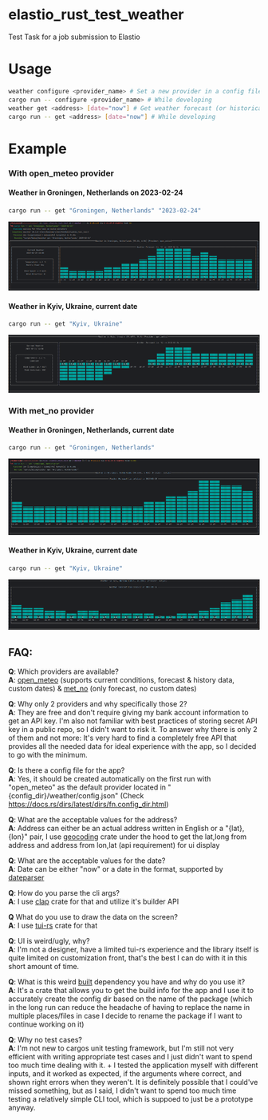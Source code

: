 # elastio_rust_test_weather
Test Task for a job submission to Elastio

# Usage
```bash
weather configure <provider_name> # Set a new provider in a config file
cargo run -- configure <provider_name> # While developing
weather get <address> [date="now"] # Get weather forecast (or historical data) (and potentially current weather conditions) for requested address and time
cargo run -- get <address> [date="now"] # While developing
```

# Example
### With open_meteo provider
#### Weather in Groningen, Netherlands on 2023-02-24
```bash
cargo run -- get "Groningen, Netherlands" "2023-02-24"
```
![](.README_images/c856d02a.png)

#### Weather in Kyiv, Ukraine, current date
```bash
cargo run -- get "Kyiv, Ukraine"
```
![](.README_images/8404a458.png)

### With met_no provider
#### Weather in Groningen, Netherlands, current date
```bash
cargo run -- get "Groningen, Netherlands"
```
![](.README_images/9ddb700f.png)

#### Weather in Kyiv, Ukraine, current date
```bash
cargo run -- get "Kyiv, Ukraine"
```
![](.README_images/a2afad96.png)

## FAQ:
<b>Q</b>: Which providers are available? </br>
<b>A</b>: [open_meteo](https://open-meteo.com) (supports current conditions, forecast & history data, custom dates) 
          & [met_no](https://api.met.no/weatherapi/locationforecast/2.0/documentation) (only forecast, no custom dates)

<b>Q</b>: Why only 2 providers and why specifically those 2? </br>
<b>A</b>: They are free and don't require giving my bank account information to get an API key.
          I'm also not familiar with best practices of storing secret API key in a public repo, so I didn't want to risk it.
          To answer why there is only 2 of them and not more: It's very hard to find a completely free API that provides all
          the needed data for ideal experience with the app, so I decided to go with the minimum.

<b>Q</b>: Is there a config file for the app? </br>
<b>A</b>: Yes, it should be created automatically on the first run with "open_meteo" as the default provider located in "{config_dir}/weather/config.json" (Check https://docs.rs/dirs/latest/dirs/fn.config_dir.html)

<b>Q</b>: What are the acceptable values for the address? </br>
<b>A</b>: Address can either be an actual address written in English or a "{lat},{lon}" pair,
I use [geocoding](https://docs.rs/geocoding/latest/geocoding/) crate under the hood to get the lat,long from address and address from lon,lat (api requirement) for ui display

<b>Q</b>: What are the acceptable values for the date? </br>
<b>A</b>: Date can be either "now" or a date in the format, supported by [dateparser](https://docs.rs/dateparser/latest/dateparser/)

<b>Q</b>: How do you parse the cli args? </br>
<b>A</b>: I use [clap](https://docs.rs/clap/latest/clap/) crate for that and utilize it's builder API

<b>Q</b> What do you use to draw the data on the screen? </br>
<b>A</b>: I use [tui-rs](https://docs.rs/tui/latest/tui/) crate for that

<b>Q</b>: UI is weird/ugly, why? </br>
<b>A</b>: I'm not a designer, have a limited tui-rs experience and the library itself is quite limited on customization 
          front, that's the best I can do with it in this short amount of time.

<b>Q</b>: What is this weird [built](https://docs.rs/built/latest/built/) dependency you have and why do you use it? </br>
<b>A</b>: It's a crate that allows you to get the build info for the app and I use it to accurately create the config dir 
          based on the name of the package (which in the long run can reduce the headache of having to replace the name 
          in multiple places/files in case I decide to rename the package if I want to continue working on it)

<b>Q</b>: Why no test cases? </br>
<b>A</b>: I'm not new to cargos unit testing framework, but I'm still not very efficient with writing appropriate test 
          cases and I just didn't want to spend too much time dealing with it. + I tested the application myself
          with different inputs, and it worked as expected, if the arguments where correct, and shown right errors when 
          they weren't. It is definitely possible that I could've missed something, but as I said, I didn't want to spend 
          too much time testing a relatively simple CLI tool, which is suppoed to just be a prototype anyway.
